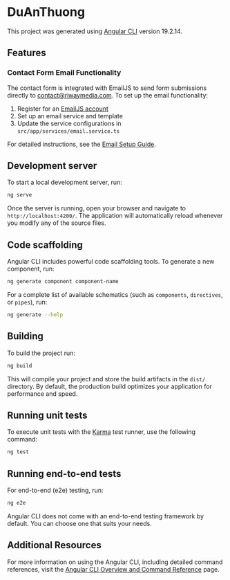 # DuAnThuong

This project was generated using [Angular CLI](https://github.com/angular/angular-cli) version 19.2.14.

## Features

### Contact Form Email Functionality

The contact form is integrated with EmailJS to send form submissions directly to contact@riwaymedia.com. To set up the email functionality:

1. Register for an [EmailJS account](https://www.emailjs.com/)
2. Set up an email service and template
3. Update the service configurations in `src/app/services/email.service.ts`

For detailed instructions, see the [Email Setup Guide](src/app/docs/emailjs-setup.md).

## Development server

To start a local development server, run:

```bash
ng serve
```

Once the server is running, open your browser and navigate to `http://localhost:4200/`. The application will automatically reload whenever you modify any of the source files.

## Code scaffolding

Angular CLI includes powerful code scaffolding tools. To generate a new component, run:

```bash
ng generate component component-name
```

For a complete list of available schematics (such as `components`, `directives`, or `pipes`), run:

```bash
ng generate --help
```

## Building

To build the project run:

```bash
ng build
```

This will compile your project and store the build artifacts in the `dist/` directory. By default, the production build optimizes your application for performance and speed.

## Running unit tests

To execute unit tests with the [Karma](https://karma-runner.github.io) test runner, use the following command:

```bash
ng test
```

## Running end-to-end tests

For end-to-end (e2e) testing, run:

```bash
ng e2e
```

Angular CLI does not come with an end-to-end testing framework by default. You can choose one that suits your needs.

## Additional Resources

For more information on using the Angular CLI, including detailed command references, visit the [Angular CLI Overview and Command Reference](https://angular.dev/tools/cli) page.
